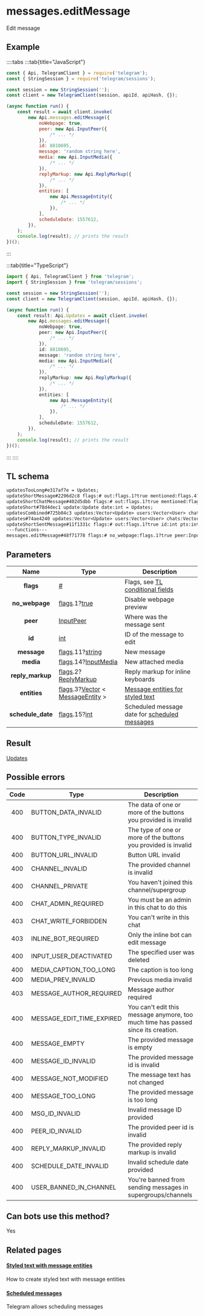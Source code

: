 # messages.editMessage

Edit message

## Example

::::tabs
:::tab{title="JavaScript"}

```js
const { Api, TelegramClient } = require('telegram');
const { StringSession } = require('telegram/sessions');

const session = new StringSession('');
const client = new TelegramClient(session, apiId, apiHash, {});

(async function run() {
    const result = await client.invoke(
        new Api.messages.editMessage({
            noWebpage: true,
            peer: new Api.InputPeer({
                /* ... */
            }),
            id: 8810695,
            message: 'random string here',
            media: new Api.InputMedia({
                /* ... */
            }),
            replyMarkup: new Api.ReplyMarkup({
                /* ... */
            }),
            entities: [
                new Api.MessageEntity({
                    /* ... */
                }),
            ],
            scheduleDate: 1557612,
        }),
    );
    console.log(result); // prints the result
})();
```

:::

:::tab{title="TypeScript"}

```ts
import { Api, TelegramClient } from 'telegram';
import { StringSession } from 'telegram/sessions';

const session = new StringSession('');
const client = new TelegramClient(session, apiId, apiHash, {});

(async function run() {
    const result: Api.Updates = await client.invoke(
        new Api.messages.editMessage({
            noWebpage: true,
            peer: new Api.InputPeer({
                /* ... */
            }),
            id: 8810695,
            message: 'random string here',
            media: new Api.InputMedia({
                /* ... */
            }),
            replyMarkup: new Api.ReplyMarkup({
                /* ... */
            }),
            entities: [
                new Api.MessageEntity({
                    /* ... */
                }),
            ],
            scheduleDate: 1557612,
        }),
    );
    console.log(result); // prints the result
})();
```

:::
::::

## TL schema

```txt
updatesTooLong#e317af7e = Updates;
updateShortMessage#2296d2c8 flags:# out:flags.1?true mentioned:flags.4?true media_unread:flags.5?true silent:flags.13?true id:int user_id:int message:string pts:int pts_count:int date:int fwd_from:flags.2?MessageFwdHeader via_bot_id:flags.11?int reply_to:flags.3?MessageReplyHeader entities:flags.7?Vector<MessageEntity> = Updates;
updateShortChatMessage#402d5dbb flags:# out:flags.1?true mentioned:flags.4?true media_unread:flags.5?true silent:flags.13?true id:int from_id:int chat_id:int message:string pts:int pts_count:int date:int fwd_from:flags.2?MessageFwdHeader via_bot_id:flags.11?int reply_to:flags.3?MessageReplyHeader entities:flags.7?Vector<MessageEntity> = Updates;
updateShort#78d4dec1 update:Update date:int = Updates;
updatesCombined#725b04c3 updates:Vector<Update> users:Vector<User> chats:Vector<Chat> date:int seq_start:int seq:int = Updates;
updates#74ae4240 updates:Vector<Update> users:Vector<User> chats:Vector<Chat> date:int seq:int = Updates;
updateShortSentMessage#11f1331c flags:# out:flags.1?true id:int pts:int pts_count:int date:int media:flags.9?MessageMedia entities:flags.7?Vector<MessageEntity> = Updates;
---functions---
messages.editMessage#48f71778 flags:# no_webpage:flags.1?true peer:InputPeer id:int message:flags.11?string media:flags.14?InputMedia reply_markup:flags.2?ReplyMarkup entities:flags.3?Vector<MessageEntity> schedule_date:flags.15?int = Updates;
```

## Parameters

|       Name        | Type                                                                                                                                                                                                 | Description                                                                                             |
| :---------------: | ---------------------------------------------------------------------------------------------------------------------------------------------------------------------------------------------------- | ------------------------------------------------------------------------------------------------------- |
|     **flags**     | [#](https://core.telegram.org/type/%23)                                                                                                                                                              | Flags, see [TL conditional fields](https://core.telegram.org/mtproto/TL-combinators#conditional-fields) |
|  **no_webpage**   | [flags](https://core.telegram.org/mtproto/TL-combinators#conditional-fields).1?[true](https://core.telegram.org/constructor/true)                                                                    | Disable webpage preview                                                                                 |
|     **peer**      | [InputPeer](https://core.telegram.org/type/InputPeer)                                                                                                                                                | Where was the message sent                                                                              |
|      **id**       | [int](https://core.telegram.org/type/int)                                                                                                                                                            | ID of the message to edit                                                                               |
|    **message**    | [flags](https://core.telegram.org/mtproto/TL-combinators#conditional-fields).11?[string](https://core.telegram.org/type/string)                                                                      | New message                                                                                             |
|     **media**     | [flags](https://core.telegram.org/mtproto/TL-combinators#conditional-fields).14?[InputMedia](https://core.telegram.org/type/InputMedia)                                                              | New attached media                                                                                      |
| **reply_markup**  | [flags](https://core.telegram.org/mtproto/TL-combinators#conditional-fields).2?[ReplyMarkup](https://core.telegram.org/type/ReplyMarkup)                                                             | Reply markup for inline keyboards                                                                       |
|   **entities**    | [flags](https://core.telegram.org/mtproto/TL-combinators#conditional-fields).3?[Vector](https://core.telegram.org/type/Vector%20t) < [MessageEntity](https://core.telegram.org/type/MessageEntity) > | [Message entities for styled text](https://core.telegram.org/api/entities)                              |
| **schedule_date** | [flags](https://core.telegram.org/mtproto/TL-combinators#conditional-fields).15?[int](https://core.telegram.org/type/int)                                                                            | Scheduled message date for [scheduled messages](https://core.telegram.org/api/scheduled-messages)       |

## Result

[Updates](https://core.telegram.org/type/Updates)

## Possible errors

| Code | Type                      | Description                                                                       |
| :--: | ------------------------- | --------------------------------------------------------------------------------- |
| 400  | BUTTON_DATA_INVALID       | The data of one or more of the buttons you provided is invalid                    |
| 400  | BUTTON_TYPE_INVALID       | The type of one or more of the buttons you provided is invalid                    |
| 400  | BUTTON_URL_INVALID        | Button URL invalid                                                                |
| 400  | CHANNEL_INVALID           | The provided channel is invalid                                                   |
| 400  | CHANNEL_PRIVATE           | You haven't joined this channel/supergroup                                        |
| 400  | CHAT_ADMIN_REQUIRED       | You must be an admin in this chat to do this                                      |
| 403  | CHAT_WRITE_FORBIDDEN      | You can't write in this chat                                                      |
| 403  | INLINE_BOT_REQUIRED       | Only the inline bot can edit message                                              |
| 400  | INPUT_USER_DEACTIVATED    | The specified user was deleted                                                    |
| 400  | MEDIA_CAPTION_TOO_LONG    | The caption is too long                                                           |
| 400  | MEDIA_PREV_INVALID        | Previous media invalid                                                            |
| 403  | MESSAGE_AUTHOR_REQUIRED   | Message author required                                                           |
| 400  | MESSAGE_EDIT_TIME_EXPIRED | You can't edit this message anymore, too much time has passed since its creation. |
| 400  | MESSAGE_EMPTY             | The provided message is empty                                                     |
| 400  | MESSAGE_ID_INVALID        | The provided message id is invalid                                                |
| 400  | MESSAGE_NOT_MODIFIED      | The message text has not changed                                                  |
| 400  | MESSAGE_TOO_LONG          | The provided message is too long                                                  |
| 400  | MSG_ID_INVALID            | Invalid message ID provided                                                       |
| 400  | PEER_ID_INVALID           | The provided peer id is invalid                                                   |
| 400  | REPLY_MARKUP_INVALID      | The provided reply markup is invalid                                              |
| 400  | SCHEDULE_DATE_INVALID     | Invalid schedule date provided                                                    |
| 400  | USER_BANNED_IN_CHANNEL    | You're banned from sending messages in supergroups/channels                       |

## Can bots use this method?

Yes

## Related pages

#### [Styled text with message entities](https://core.telegram.org/api/entities)

How to create styled text with message entities

#### [Scheduled messages](https://core.telegram.org/api/scheduled-messages)

Telegram allows scheduling messages
